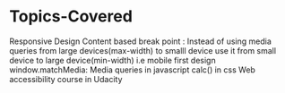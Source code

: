 # Topics-Covered
Responsive Design
Content based break point : Instead of using media queries from large devices(max-width) to smalll device use it from small device to large device(min-width) i.e mobile first design
window.matchMedia: Media queries in javascript
calc() in css
Web accessibility course in Udacity
